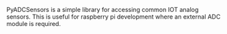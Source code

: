 PyADCSensors is a simple library for accessing common
IOT analog sensors. This is useful for raspberry pi development
where an external ADC module is required.
